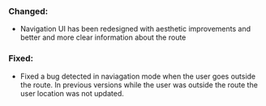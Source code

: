 
### Changed:
* Navigation UI has been redesigned with aesthetic improvements and better and more clear information about the route

### Fixed:
* Fixed a bug detected in naviagation mode when the user goes outside the route. In previous versions while the user 
was outside the route the user location was not updated.